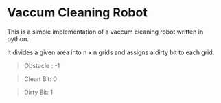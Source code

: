 # Vaccum Cleaning Robot

This is a simple implementation of a vaccum cleaning robot written in python. 

It divides a given area into n x n grids and assigns a dirty bit to each grid.

>Obstacle : -1

>Clean Bit: 0 

>Dirty Bit: 1 